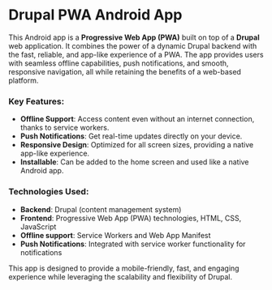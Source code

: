# Drupal PWA Android App

This Android app is a **Progressive Web App (PWA)** built on top of a **Drupal** web application. It combines the power of a dynamic Drupal backend with the fast, reliable, and app-like experience of a PWA. The app provides users with seamless offline capabilities, push notifications, and smooth, responsive navigation, all while retaining the benefits of a web-based platform.

### Key Features:
- **Offline Support**: Access content even without an internet connection, thanks to service workers.
- **Push Notifications**: Get real-time updates directly on your device.
- **Responsive Design**: Optimized for all screen sizes, providing a native app-like experience.
- **Installable**: Can be added to the home screen and used like a native Android app.

### Technologies Used:
- **Backend**: Drupal (content management system)
- **Frontend**: Progressive Web App (PWA) technologies, HTML, CSS, JavaScript
- **Offline support**: Service Workers and Web App Manifest
- **Push Notifications**: Integrated with service worker functionality for notifications

This app is designed to provide a mobile-friendly, fast, and engaging experience while leveraging the scalability and flexibility of Drupal.
